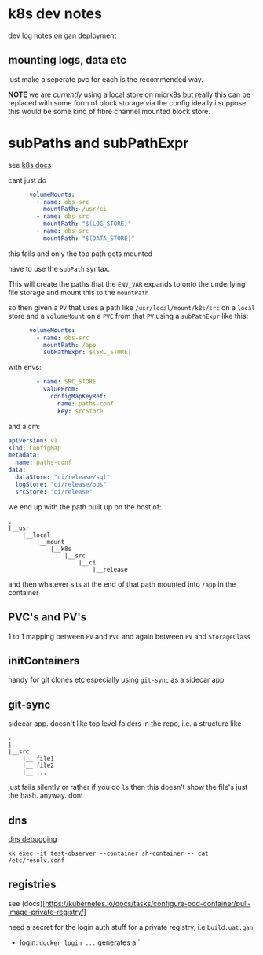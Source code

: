 

# k8s dev notes

dev log notes on gan deployment

## mounting logs, data etc

just make a seperate pvc for each is the recommended way.

__NOTE__ we are _currently_ using a local store on micrk8s but really this can be replaced with some form of block storage via the config ideally i suppose this would be some kind of fibre channel mounted block store.


# subPaths and subPathExpr

see [k8s docs](https://kubernetes.io/docs/concepts/storage/volumes/#using-subpath)

cant just do 

```yaml
      volumeMounts:
        - name: obs-src
          mountPath: /usr/ci
        - name: obs-src
          mountPath: "$(LOG_STORE)"
        - name: obs-src
          mountPath: "$(DATA_STORE)"
```
this fails and only the top path gets mounted

have to use the `subPath` syntax.

This will create the paths that the `ENV_VAR` expands to onto the underlying file storage and mount this to the `mountPath`

so then given a `PV` that uses a path like `/usr/local/mount/k8s/src` on a `local` store and a `volumeMount` on a `PVC` from that `PV` using a `subPathExpr` like this: 
```yaml
      volumeMounts:
        - name: obs-src
          mountPath: /app
          subPathExpr: $(SRC_STORE)
```
with envs:
```yaml
        - name: SRC_STORE
          valueFrom:
            configMapKeyRef:
              name: paths-conf
              key: srcStore
```
and a cm:
```yaml
apiVersion: v1
kind: ConfigMap
metadata:
  name: paths-conf
data:
  dataStore: "ci/release/sql"
  logStore: "ci/release/obs"
  srcStore: "ci/release"
```

we end up with the path built up on the host of:
```
.
|__usr
	|__local
		|__mount
			|__k8s
				|__src
					|__ci
						|__release
```
and then whatever sits at the end of that path mounted into `/app` in the container

## PVC's and PV's

1 to 1 mapping between `PV` and `PVC` and again between `PV` and `StorageClass`
 
## initContainers

handy for git clones etc
especially using `git-sync` as a sidecar app
## git-sync

sidecar app. doesn't like top level folders in the repo, i.e. a structure like
```
.
|
|__src
	|__ file1
	|__ file2
	|__ ...
```
just fails silently or rather if you do `ls` then this doesn't show the file's just the hash. anyway. dont

## dns

[dns debugging](https://kubernetes.io/docs/tasks/administer-cluster/dns-debugging-resolution/)

`kk exec -it test-observer --container sh-container -- cat /etc/resolv.conf`

## registries

see (docs)[https://kubernetes.io/docs/tasks/configure-pod-container/pull-image-private-registry/]

need a secret for the login auth stuff for a private registry, i.e `build.uat.gan`

* login: `docker login ...`
      generates a `
<!--stackedit_data:
eyJoaXN0b3J5IjpbLTIxMTI1MTY1MzcsLTE5MTE3NjQwOTgsMT
czMjY5MzA0MSwtMTI2NzA4Njc2Nyw3Mzk0MzMyNzYsLTE3MDM5
MDgyMjksLTEwMTU2NjY2NTcsMTEzMDY2NjQwMCwtMTUyNTgzND
I5Niw2MTAyMTA2NjYsOTAwNjAwMjVdfQ==
-->